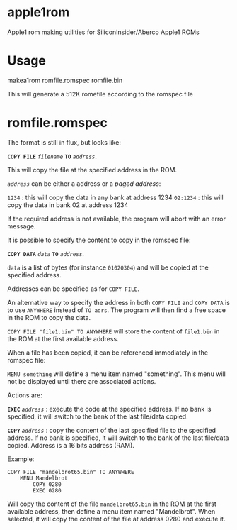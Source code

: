 # apple1rom
Apple1 rom making utilities for SiliconInsider/Aberco Apple1 ROMs


# Usage

makea1rom romfile.romspec romfile.bin

This will generate a 512K romefile according to the romspec file

# romfile.romspec

The format is still in flux, but looks like:

**``COPY FILE``** *``filename``* **``TO``** *``address``*.

This will copy the file at the specified address in the ROM.

*``address``* can be either a address or a *paged address*:

``1234`` : this will copy the data in any bank at address 1234
``02:1234`` : this will copy the data in bank 02 at address 1234

If the required address is not available, the program will abort with an error message.

It is possible to specify the content to copy in the romspec file:

**``COPY DATA``** *``data``* **``TO``** *``address``*.

``data`` is a list of bytes (for instance ``01020304``) and will be copied at the specified address.

Addresses can be specified as for ``COPY FILE``.

An alternative way to specify the address in both ``COPY FILE`` and ``COPY DATA`` is to use ``ANYWHERE`` instead of ``TO adrs``. The program will then find a free space in the ROM to copy the data.

``COPY FILE "file1.bin" TO ANYWHERE`` will store the content of ``file1.bin`` in the ROM at the first available address.

When a file has been copied, it can be referenced immediately in the romspec file:

``MENU something`` will define a menu item named "something". This menu will not be displayed until there are associated actions.

Actions are:

**``EXEC``** *``address``* : execute the code at the specified address. If no bank is specified, it will switch to the bank of the last file/data copied.

**``COPY``** *``address``* : copy the content of the last specified file to the specified address. If no bank is specified, it will switch to the bank of the last file/data copied. Address is a 16 bits address (RAM).

Example:

```
COPY FILE "mandelbrot65.bin" TO ANYWHERE
    MENU Mandelbrot
        COPY 0280
        EXEC 0280
```

Will copy the content of the file ``mandelbrot65.bin`` in the ROM at the first available address, then define a menu item named "Mandelbrot". When selected, it will copy the content of the file at address 0280 and execute it.

